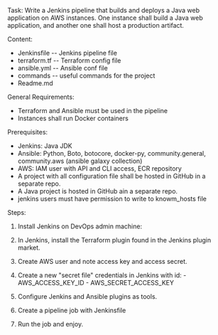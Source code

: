 Task: Write a Jenkins pipeline that builds and deploys a Java web application on AWS instances. One instance shall build a Java web application, and another one shall host a production artifact.

Content:
 - Jenkinsfile -- Jenkins pipeline file
 - terraform.tf -- Terraform config file
 - ansible.yml -- Ansible conf file
 - commands -- useful commands for the project
 - Readme.md

General Requirements:
- Terraform and Ansible must be used in the pipeline
- Instances shall run Docker containers

Prerequisites:
- Jenkins: Java JDK
- Ansible: Python, Boto, botocore, docker-py, community.general, community.aws (ansible galaxy collection)
- AWS: IAM user with API and CLI access, ECR repository
- A project with all configuration file shall be hosted in GitHub in a separate repo.
- A Java project is hosted in GitHub ain a separate repo.
- jenkins users must have permission to write to knowm_hosts file

Steps:

1. Install Jenkins on DevOps admin machine: 

2. In Jenkins, install the Terraform plugin found in the Jenkins plugin market.

3. Create AWS user and note access key and access secret.

4. Create a new "secret file" credentials in Jenkins with id:
       - AWS_ACCESS_KEY_ID
       - AWS_SECRET_ACCESS_KEY
       
5. Configure Jenkins and Ansible plugins as tools.

6. Create a pipeline job with Jenkinsfile

7. Run the job and enjoy.


